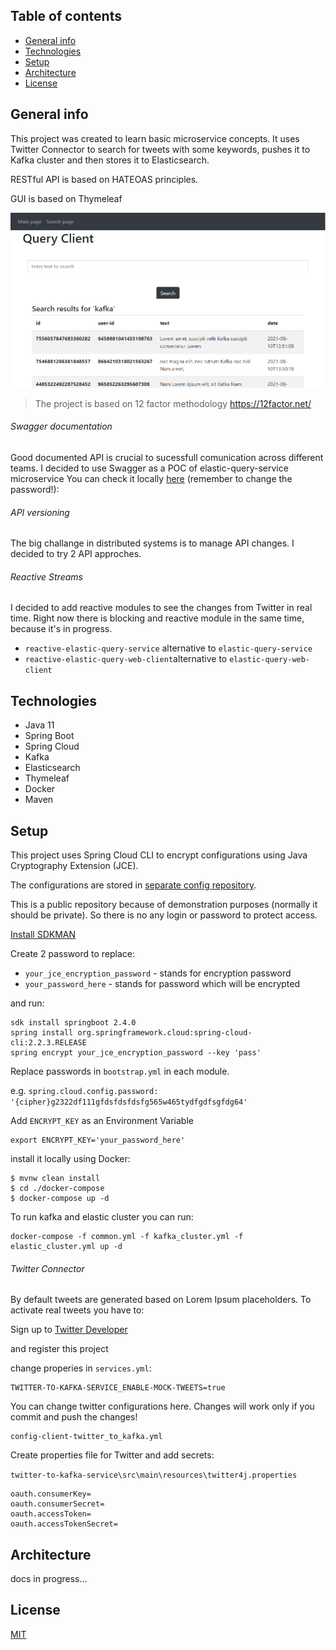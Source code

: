 ## Table of contents
* [General info](#general-info)
* [Technologies](#technologies)
* [Setup](#setup)
* [Architecture](#Architecture)
* [License](#License)

## General info
This project was created to learn basic microservice concepts. 
It uses Twitter Connector to search for tweets with some keywords, pushes it to Kafka cluster and then stores it to Elasticsearch.

RESTful API is based on HATEOAS principles.

GUI is based on Thymeleaf 

![Screenshot](docs/images/dashboard.PNG)

> The project is based on 12 factor methodology
> https://12factor.net/

###### Swagger documentation
Good documented API is crucial to sucessfull comunication across different teams. I decided to use Swagger as a POC of elastic-query-service microservice
You can check it locally [here](http://localhost:8183/elastic-query-service/swagger-ui) (remember to change the password!):

###### API versioning
The big challange in distributed systems is to manage API changes. I decided to try 2 API approches. 

###### Reactive Streams
I decided to add reactive modules to see the changes from Twitter in real time. Right now there is blocking and reactive module in the same time, because it's in progress.
- `reactive-elastic-query-service` alternative to `elastic-query-service`
- `reactive-elastic-query-web-client`alternative to `elastic-query-web-client`

## Technologies
* Java 11
* Spring Boot
* Spring Cloud
* Kafka
* Elasticsearch
* Thymeleaf
* Docker
* Maven
	
## Setup
This project uses Spring Cloud CLI to encrypt configurations using  Java Cryptography Extension (JCE).  

The configurations are stored in [separate config repository](https://github.com/mcwiekala/config-server-repository).

This is a public repository because of demonstration purposes (normally it should be private). So there is no any login or password to protect access.

[Install SDKMAN](https://sdkman.io/install)

Create 2 password to replace:
* `your_jce_encryption_password` - stands for encryption password
* `your_password_here` - stands for password which will be encrypted

and run:
```
sdk install springboot 2.4.0
spring install org.springframework.cloud:spring-cloud-cli:2.2.3.RELEASE
spring encrypt your_jce_encryption_password --key 'pass'
```
Replace passwords in `bootstrap.yml` in each module.

e.g.
`spring.cloud.config.password: '{cipher}g2322df111gfdsfdsfdsfg565w465tydfgdfsgfdg64'`


Add `ENCRYPT_KEY` as an Environment Variable
```
export ENCRYPT_KEY='your_password_here'
```
install it locally using Docker:
```
$ mvnw clean install
$ cd ./docker-compose
$ docker-compose up -d
```

To run kafka and elastic cluster you can run:  
```
docker-compose -f common.yml -f kafka_cluster.yml -f elastic_cluster.yml up -d
```

###### Twitter Connector
By default tweets are generated based on Lorem Ipsum placeholders. To activate real tweets you have to:

Sign up to [Twitter Developer](https://developer.twitter.com/en)

and register this project

change properies in `services.yml`: 
```
TWITTER-TO-KAFKA-SERVICE_ENABLE-MOCK-TWEETS=true
```
You can change twitter configurations here. Changes will work only if you commit and push the changes!
```
config-client-twitter_to_kafka.yml
```
Create properties file for Twitter and add secrets:

`twitter-to-kafka-service\src\main\resources\twitter4j.properties`
```
oauth.consumerKey=
oauth.consumerSecret=
oauth.accessToken=
oauth.accessTokenSecret=
```

## Architecture
docs in progress...

## License
[MIT](https://choosealicense.com/licenses/mit/)